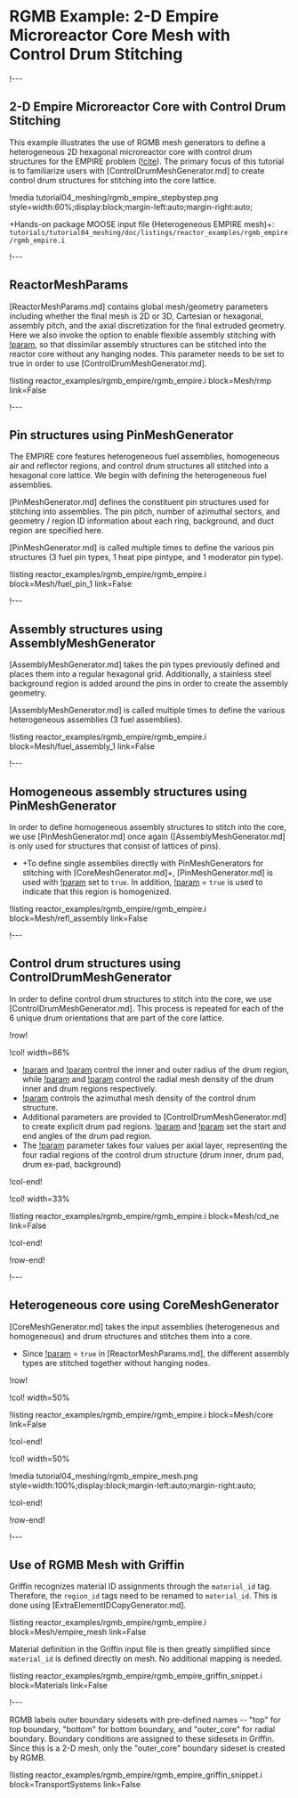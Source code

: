 # RGMB Example: 2-D Empire Microreactor Core Mesh with Control Drum Stitching

!---

## 2-D Empire Microreactor Core with Control Drum Stitching

This example illustrates the use of RGMB mesh generators to define a heterogeneous 2D hexagonal microreactor core with control drum structures for the EMPIRE problem ([!cite](matthews2021coupled)). The primary focus of this tutorial is to familiarize users with [ControlDrumMeshGenerator.md] to create control drum structures for stitching into the core lattice.

!media tutorial04_meshing/rgmb_empire_stepbystep.png
       style=width:60%;display:block;margin-left:auto;margin-right:auto;

+Hands-on package MOOSE input file (Heterogeneous EMPIRE mesh)+: `tutorials/tutorial04_meshing/doc/listings/reactor_examples/rgmb_empire/rgmb_empire.i`

!---

## ReactorMeshParams

[ReactorMeshParams.md] contains global mesh/geometry parameters including whether the final mesh is 2D or 3D, Cartesian or hexagonal, assembly pitch, and the axial discretization for the final extruded geometry. Here we also invoke the option to enable flexible assembly stitching with [!param](/Mesh/ReactorMeshParams/flexible_assembly_stitching), so that dissimilar assembly structures can be stitched into the reactor core without any hanging nodes. This parameter needs to be set to true in order to use [ControlDrumMeshGenerator.md].

!listing reactor_examples/rgmb_empire/rgmb_empire.i
         block=Mesh/rmp
         link=False

!---

## Pin structures using PinMeshGenerator

The EMPIRE core features heterogeneous fuel assemblies, homogeneous air and reflector regions, and control drum structures all stitched into a hexagonal core lattice. We begin with defining the heterogeneous fuel assemblies.

[PinMeshGenerator.md] defines the constituent pin structures used for stitching into assemblies. The pin pitch, number of azimuthal sectors, and geometry / region ID information about each ring, background, and duct region are specified here.

[PinMeshGenerator.md] is called multiple times to define the various pin structures (3 fuel pin types, 1 heat pipe pintype, and 1 moderator pin type).

!listing reactor_examples/rgmb_empire/rgmb_empire.i
         block=Mesh/fuel_pin_1
         link=False

!---

## Assembly structures using AssemblyMeshGenerator

[AssemblyMeshGenerator.md] takes the pin types previously defined and places them into a regular hexagonal grid. Additionally, a stainless steel background region is added around the pins in order to create the assembly geometry.

[AssemblyMeshGenerator.md] is called multiple times to define the various heterogeneous assemblies (3 fuel assemblies).

!listing reactor_examples/rgmb_empire/rgmb_empire.i
         block=Mesh/fuel_assembly_1
         link=False

!---

## Homogeneous assembly structures using PinMeshGenerator

In order to define homogeneous assembly structures to stitch into the core, we use [PinMeshGenerator.md] once again ([AssemblyMeshGenerator.md] is only used for structures that consist of lattices of pins).

- +To define single assemblies directly with PinMeshGenerators for stitching with [CoreMeshGenerator.md]+, [PinMeshGenerator.md] is used with [!param](/Mesh/PinMeshGenerator/use_as_assembly) set to `true`. In addition, [!param](/Mesh/PinMeshGenerator/homogenized) = `true` is used to indicate that this region is homogenized.

!listing reactor_examples/rgmb_empire/rgmb_empire.i
         block=Mesh/refl_assembly
         link=False

!---

## Control drum structures using ControlDrumMeshGenerator

In order to define control drum structures to stitch into the core, we use [ControlDrumMeshGenerator.md]. This process is repeated for each of the 6 unique drum orientations that are part of the core lattice.

!row!

!col! width=66%

- [!param](/Mesh/ControlDrumMeshGenerator/drum_inner_radius) and [!param](/Mesh/ControlDrumMeshGenerator/drum_outer_radius) control the inner and outer radius of the drum region, while [!param](/Mesh/ControlDrumMeshGenerator/drum_inner_intervals) and [!param](/Mesh/ControlDrumMeshGenerator/drum_intervals) control the radial mesh density of the drum inner and drum regions respectively.
- [!param](/Mesh/ControlDrumMeshGenerator/num_azimuthal_sectors) controls the azimuthal mesh density of the control drum structure.
- Additional parameters are provided to [ControlDrumMeshGenerator.md] to create explicit drum pad regions. [!param](/Mesh/ControlDrumMeshGenerator/pad_start_angle) and [!param](/Mesh/ControlDrumMeshGenerator/pad_end_angle) set the start and end angles of the drum pad region.
- The [!param](/Mesh/ControlDrumMeshGenerator/region_ids) parameter takes four values per axial layer, representing the four radial regions of the control drum structure (drum inner, drum pad, drum ex-pad, background)

!col-end!

!col! width=33%

!listing reactor_examples/rgmb_empire/rgmb_empire.i
         block=Mesh/cd_ne
         link=False

!col-end!

!row-end!

!---


## Heterogeneous core using CoreMeshGenerator

[CoreMeshGenerator.md] takes the input assemblies (heterogeneous and homogeneous) and drum structures and stitches them into a core.

- Since [!param](/Mesh/ReactorMeshParams/flexible_assembly_stitching) = `true` in [ReactorMeshParams.md], the different assembly types are stitched together without hanging nodes.

!row!

!col! width=50%

!listing reactor_examples/rgmb_empire/rgmb_empire.i
         block=Mesh/core
         link=False

!col-end!

!col! width=50%

!media tutorial04_meshing/rgmb_empire_mesh.png
       style=width:100%;display:block;margin-left:auto;margin-right:auto;

!col-end!

!row-end!

!---

## Use of RGMB Mesh with Griffin

Griffin recognizes material ID assignments through the `material_id` tag. Therefore, the `region_id` tags need to be renamed to `material_id`. This is done using [ExtraElementIDCopyGenerator.md].

!listing reactor_examples/rgmb_empire/rgmb_empire.i
         block=Mesh/empire_mesh
         link=False

Material definition in the Griffin input file is then greatly simplified since `material_id` is defined directly on mesh. No additional mapping is needed.

!listing reactor_examples/rgmb_empire/rgmb_empire_griffin_snippet.i
         block=Materials
         link=False

!---

RGMB labels outer boundary sidesets with pre-defined names -- "top" for top boundary, "bottom" for bottom boundary, and "outer_core" for radial boundary. Boundary conditions are assigned to these sidesets in Griffin. Since this is a 2-D mesh, only the "outer_core" boundary sideset is created by RGMB.

!listing reactor_examples/rgmb_empire/rgmb_empire_griffin_snippet.i
         block=TransportSystems
         link=False
